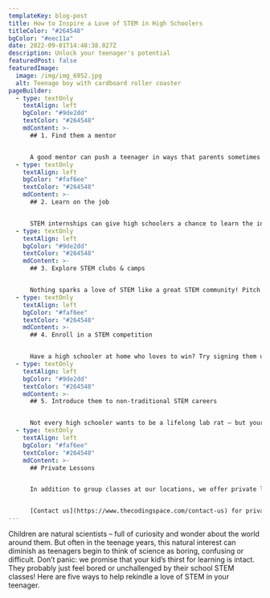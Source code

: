 ```yaml
---
templateKey: blog-post
title: How to Inspire a Love of STEM in High Schoolers
titleColor: "#264548"
bgColor: "#eec11a"
date: 2022-09-01T14:48:38.027Z
description: Unlock your teenager's potential
featuredPost: false
featuredImage:
  image: /img/img_6952.jpg
  alt: Teenage boy with cardboard roller coaster
pageBuilder:
  - type: textOnly
    textAlign: left
    bgColor: "#9de2dd"
    textColor: "#264548"
    mdContent: >-
      ## 1. Find them a mentor


      A good mentor can push a teenager in ways that parents sometimes can’t, providing a much-needed source of positive leadership and guidance at a time when teenagers are staking out their independence. In addition to helping teenagers build confidence and discipline, a rockstar STEM mentor can also spark a high schooler’s curiosity about STEM fields, shatter stereotypes about who practices STEM, and demonstrate the diversity of STEM career options. Does your teen admire an upperclassman who’s planning on majoring in Bio in college? Do they love their Physics teacher? Do they have a cool cousin working at a programming start-up? Any of these figures could make for an awesome mentor.
  - type: textOnly
    textAlign: left
    bgColor: "#faf6ee"
    textColor: "#264548"
    mdContent: >-
      ## 2. Learn on the job


      STEM internships can give high schoolers a chance to learn the ins & outs of a STEM career first-hand. Check out some local tech companies & STEM start-ups to see if they have high school internship programs. Who knows? Maybe your teenager will write an amazing college essay about how they discovered their love of coding during their summer at Verizon!
  - type: textOnly
    textAlign: left
    bgColor: "#9de2dd"
    textColor: "#264548"
    mdContent: >-
      ## 3. Explore STEM clubs & camps


      Nothing sparks a love of STEM like a great STEM community! Pitch activities like robotics club or coding classes to your teenager to encourage them to explore concepts like logic, math, and engineering in a relaxed and collaborative environment with their peers.
  - type: textOnly
    textAlign: left
    bgColor: "#faf6ee"
    textColor: "#264548"
    mdContent: >-
      ## 4. Enroll in a STEM competition


      Have a high schooler at home who loves to win? Try signing them up for a STEM competition! From local science fairs to state-level math competitions to national robotics contests, teens can put their minds to the test devising creative solutions to global problems while expanding their STEM horizons and meeting other students with a passion for STEM.
  - type: textOnly
    textAlign: left
    bgColor: "#9de2dd"
    textColor: "#264548"
    mdContent: >-
      ## 5. Introduce them to non-traditional STEM careers


      Not every high schooler wants to be a lifelong lab rat – but your teenager shouldn’t let that dissuade them from exploring STEM studies! If your teen loves sports, show them an article about sports statisticians. If they love Fortnite, ask them if they know about video game developers. If they’re a visual artist, hand them an interview with a Pixar animator. The STEM field is broad, and it can accommodate a huge range of personalities and interests!
  - type: textOnly
    textAlign: left
    bgColor: "#faf6ee"
    textColor: "#264548"
    mdContent: >-
      ## Private Lessons


      In addition to group classes at our locations, we offer private lessons in your home or online that fit into your busy schedule. You’ll receive a lesson summary after every class, and we’ll find a teacher that suits your child best.


      [Contact us](https://www.thecodingspace.com/contact-us) for private lessons.
---
```

Children are natural scientists – full of curiosity and wonder about the world around them. But often in the teenage years, this natural interest can diminish as teenagers begin to think of science as boring, confusing or difficult. Don’t panic: we promise that your kid’s thirst for learning is intact. They probably just feel bored or unchallenged by their school STEM classes! Here are five ways to help rekindle a love of STEM in your teenager.